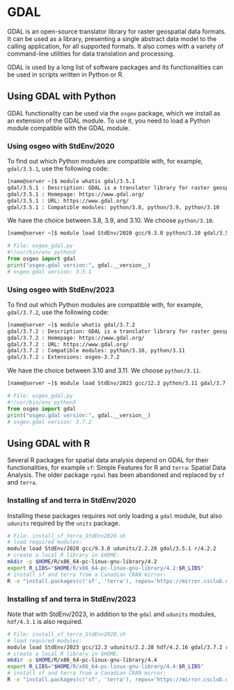 # GDAL

GDAL is an open-source translator library for raster geospatial data formats. It can be used as a library, presenting a single abstract data model to the calling application, for all supported formats. It also comes with a variety of command-line utilities for data translation and processing.

GDAL is used by a long list of software packages and its functionalities can be used in scripts written in Python or R.

## Using GDAL with Python

GDAL functionality can be used via the `osgeo` package, which we install as an extension of the GDAL module. To use it, you need to load a Python module compatible with the GDAL module.

### Using osgeo with StdEnv/2020

To find out which Python modules are compatible with, for example, `gdal/3.5.1`, use the following code:

```bash
[name@server ~]$ module whatis gdal/3.5.1
gdal/3.5.1 : Description: GDAL is a translator library for raster geospatial data formats...
gdal/3.5.1 : Homepage: https://www.gdal.org/
gdal/3.5.1 : URL: https://www.gdal.org/
gdal/3.5.1 : Compatible modules: python/3.8, python/3.9, python/3.10
```

We have the choice between 3.8, 3.9, and 3.10. We choose `python/3.10`.

```bash
[name@server ~]$ module load StdEnv/2020 gcc/9.3.0 python/3.10 gdal/3.5.1
```

```python
# File: osgeo_gdal.py
#!/usr/bin/env python3
from osgeo import gdal
print("osgeo.gdal version:", gdal.__version__)
# osgeo.gdal version: 3.5.1
```

### Using osgeo with StdEnv/2023

To find out which Python modules are compatible with, for example, `gdal/3.7.2`, use the following code:

```bash
[name@server ~]$ module whatis gdal/3.7.2
gdal/3.7.2 : Description: GDAL is a translator library for raster geospatial data formats... data translation and processing.
gdal/3.7.2 : Homepage: https://www.gdal.org/
gdal/3.7.2 : URL: https://www.gdal.org/
gdal/3.7.2 : Compatible modules: python/3.10, python/3.11
gdal/3.7.2 : Extensions: osgeo-3.7.2
```

We have the choice between 3.10 and 3.11. We choose `python/3.11`.

```bash
[name@server ~]$ module load StdEnv/2023 gcc/12.3 python/3.11 gdal/3.7.2
```

```python
# File: osgeo_gdal.py
#!/usr/bin/env python3
from osgeo import gdal
print("osgeo.gdal version:", gdal.__version__)
# osgeo.gdal version: 3.7.2
```

## Using GDAL with R

Several R packages for spatial data analysis depend on GDAL for their functionalities, for example `sf`: Simple Features for R and `terra`: Spatial Data Analysis. The older package `rgdal` has been abandoned and replaced by `sf` and `terra`.

### Installing sf and terra in StdEnv/2020

Installing these packages requires not only loading a `gdal` module, but also `udunits` required by the `units` package.

```bash
# File: install_sf_terra_StdEnv2020.sh
# load required modules:
module load StdEnv/2020 gcc/9.3.0 udunits/2.2.28 gdal/3.5.1 r/4.2.2
# create a local R library in $HOME:
mkdir -p $HOME/R/x86_64-pc-linux-gnu-library/4.2
export R_LIBS="$HOME/R/x86_64-pc-linux-gnu-library/4.2:$R_LIBS"
# install sf and terra from a Canadian CRAN mirror:
R -e "install.packages(c('sf', 'terra'), repos='https://mirror.csclub.uwaterloo.ca/CRAN/', dep=TRUE)"
```

### Installing sf and terra in StdEnv/2023

Note that with StdEnv/2023, in addition to the `gdal` and `udunits` modules, `hdf/4.3.1` is also required.

```bash
# File: install_sf_terra_StdEnv2020.sh
# load required modules:
module load StdEnv/2023 gcc/12.3 udunits/2.2.28 hdf/4.2.16 gdal/3.7.2 r/4.4.0
# create a local R library in $HOME:
mkdir -p $HOME/R/x86_64-pc-linux-gnu-library/4.4
export R_LIBS="$HOME/R/x86_64-pc-linux-gnu-library/4.4:$R_LIBS"
# install sf and terra from a Canadian CRAN mirror:
R -e "install.packages(c('sf', 'terra'), repos='https://mirror.csclub.uwaterloo.ca/CRAN/', dep=TRUE)"
```
